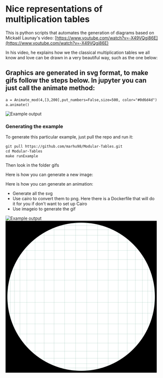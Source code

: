 # Nice representations of multiplication tables

This is python scripts that automates the generation of diagrams based
on Mickaël Launay's video: [https://www.youtube.com/watch?v=-X49VQgi86E](https://www.youtube.com/watch?v=-X49VQgi86E)

In his video, he explains how we the classical multiplication tables
we all know and love can be drawn in a very beautiful way, such as the one below:

## Graphics are generated in svg format, to make gifs follow the steps below. In jupyter you can just call the animate method:
```
a = Animate_mod(4,[3,200],put_numbers=False,size=500, color="#0d6d4d")
a.animate()
```

![Example output](gifs/1.gif)


### Generating the example
To generate this particular example, just pull the repo and run it:
```
git pull https://github.com/marhu98/Modular-Tables.git
cd Modular-Tables
make runExample
```

Then look in the folder gifs


Here is how you can generate a new image:


Here is how you can generate an animation:
* Generate all the svg
* Use cairo to convert them to png. Here there is a Dockerfile that will do it for you if don't want to set up Cairo
* Use imageio to generate the gif


![Example output](gifs/2.gif)
![Example output](gifs/3.gif)
